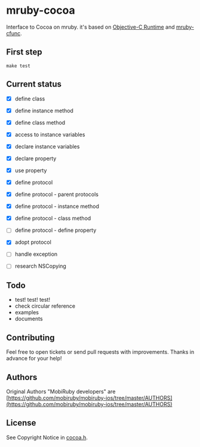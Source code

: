 # mruby-cocoa

Interface to Cocoa on mruby.
it's based on [Objective-C Runtime](https://developer.apple.com/library/mac/#documentation/Cocoa/Reference/ObjCRuntimeRef/Reference/reference.html) and [mruby-cfunc](https://github.com/mobiruby/mruby-cfunc/).


## First step

    make test


## Current status

- [x] define class
- [x] define instance method
- [x] define class method
- [x] access to instance variables
- [x] declare instance variables
- [x] declare property
- [x] use property
- [x] define protocol
- [x] define protocol - parent protocols
- [x] define protocol - instance method
- [x] define protocol - class method
- [ ] define protocol - define property
- [x] adopt protocol
- [ ] handle exception
- [ ] research NSCopying


## Todo

* test! test! test!
* check circular reference
* examples
* documents


## Contributing

Feel free to open tickets or send pull requests with improvements.
Thanks in advance for your help!


## Authors

Original Authors "MobiRuby developers" are [https://github.com/mobiruby/mobiruby-ios/tree/master/AUTHORS](https://github.com/mobiruby/mobiruby-ios/tree/master/AUTHORS)


## License

See Copyright Notice in [cocoa.h](https://github.com/mobiruby/mruby-cocoa/blob/master/include/cocoa.h).

